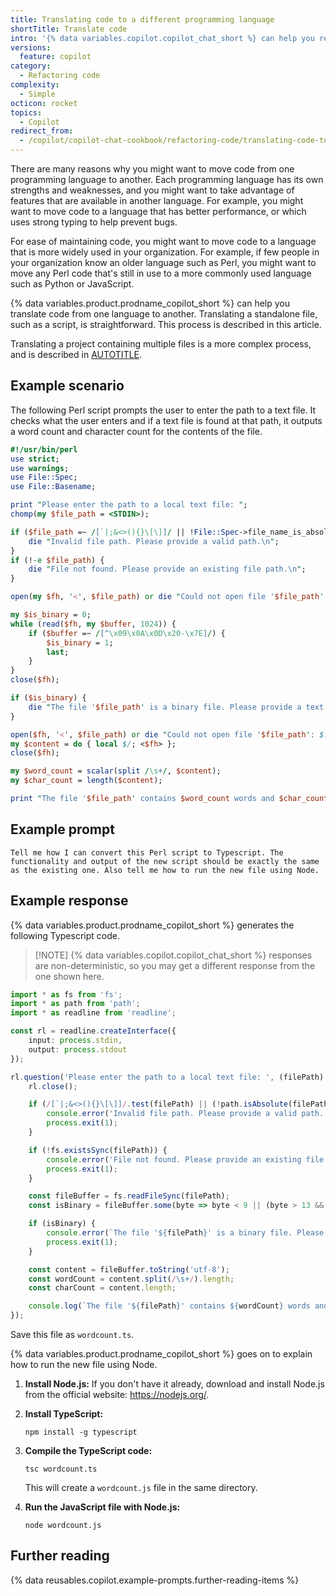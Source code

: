 ```yaml
---
title: Translating code to a different programming language
shortTitle: Translate code
intro: '{% data variables.copilot.copilot_chat_short %} can help you rewrite code to perform the same operations but in a different programming language.'
versions:
  feature: copilot
category:
  - Refactoring code
complexity:
  - Simple
octicon: rocket
topics:
  - Copilot
redirect_from:
  - /copilot/copilot-chat-cookbook/refactoring-code/translating-code-to-a-different-programming-language
---
```


There are many reasons why you might want to move code from one programming language to another. Each programming language has its own strengths and weaknesses, and you might want to take advantage of features that are available in another language. For example, you might want to move code to a language that has better performance, or which uses strong typing to help prevent bugs.

For ease of maintaining code, you might want to move code to a language that is more widely used in your organization. For example, if few people in your organization know an older language such as Perl, you might want to move any Perl code that's still in use to a more commonly used language such as Python or JavaScript.

{% data variables.product.prodname_copilot_short %} can help you translate code from one language to another. Translating a standalone file, such as a script, is straightforward. This process is described in this article.

Translating a project containing multiple files is a more complex process, and is described in [AUTOTITLE](/copilot/tutorials/using-copilot-to-migrate-a-project).

## Example scenario

The following Perl script prompts the user to enter the path to a text file. It checks what the user enters and if a text file is found at that path, it outputs a word count and character count for the contents of the file.

```perl copy
#!/usr/bin/perl
use strict;
use warnings;
use File::Spec;
use File::Basename;

print "Please enter the path to a local text file: ";
chomp(my $file_path = <STDIN>);

if ($file_path =~ /[`|;&<>(){}\[\]]/ || !File::Spec->file_name_is_absolute($file_path) && dirname($file_path) ne '.') {
    die "Invalid file path. Please provide a valid path.\n";
}
if (!-e $file_path) {
    die "File not found. Please provide an existing file path.\n";
}

open(my $fh, '<', $file_path) or die "Could not open file '$file_path': $!\n";

my $is_binary = 0;
while (read($fh, my $buffer, 1024)) {
    if ($buffer =~ /[^\x09\x0A\x0D\x20-\x7E]/) {
        $is_binary = 1;
        last;
    }
}
close($fh);

if ($is_binary) {
    die "The file '$file_path' is a binary file. Please provide a text file.\n";
}

open($fh, '<', $file_path) or die "Could not open file '$file_path': $!\n";
my $content = do { local $/; <$fh> };
close($fh);

my $word_count = scalar(split /\s+/, $content);
my $char_count = length($content);

print "The file '$file_path' contains $word_count words and $char_count characters.\n";
```

## Example prompt

`Tell me how I can convert this Perl script to Typescript. The functionality and output of the new script should be exactly the same as the existing one. Also tell me how to run the new file using Node.`

## Example response

{% data variables.product.prodname_copilot_short %} generates the following Typescript code.

> [!NOTE] {% data variables.copilot.copilot_chat_short %} responses are non-deterministic, so you may get a different response from the one shown here.

```typescript copy
import * as fs from 'fs';
import * as path from 'path';
import * as readline from 'readline';

const rl = readline.createInterface({
    input: process.stdin,
    output: process.stdout
});

rl.question('Please enter the path to a local text file: ', (filePath) => {
    rl.close();

    if (/[`|;&<>(){}\[\]]/.test(filePath) || (!path.isAbsolute(filePath) && path.dirname(filePath) !== '.')) {
        console.error('Invalid file path. Please provide a valid path.');
        process.exit(1);
    }

    if (!fs.existsSync(filePath)) {
        console.error('File not found. Please provide an existing file path.');
        process.exit(1);
    }

    const fileBuffer = fs.readFileSync(filePath);
    const isBinary = fileBuffer.some(byte => byte < 9 || (byte > 13 && byte < 32) || byte > 126);

    if (isBinary) {
        console.error(`The file '${filePath}' is a binary file. Please provide a text file.`);
        process.exit(1);
    }

    const content = fileBuffer.toString('utf-8');
    const wordCount = content.split(/\s+/).length;
    const charCount = content.length;

    console.log(`The file '${filePath}' contains ${wordCount} words and ${charCount} characters.`);
});
```

Save this file as `wordcount.ts`.

{% data variables.product.prodname_copilot_short %} goes on to explain how to run the new file using Node.

1. **Install Node.js:** If you don't have it already, download and install Node.js from the official website: https://nodejs.org/.
1. **Install TypeScript:**

   ```shell
   npm install -g typescript
   ```

1. **Compile the TypeScript code:**

   ```shell
   tsc wordcount.ts
   ```

   This will create a `wordcount.js` file in the same directory.

1. **Run the JavaScript file with Node.js:**

   ```shell
   node wordcount.js
   ```

## Further reading

{% data reusables.copilot.example-prompts.further-reading-items %}
